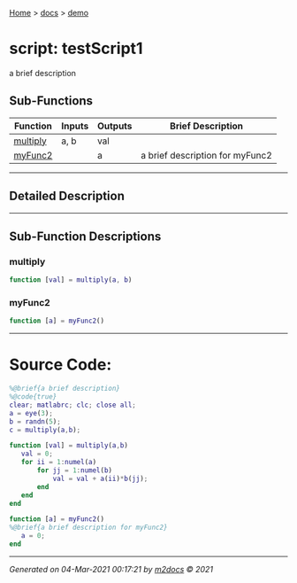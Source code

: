 [Home](../index.md) > [docs](../docs_index.md) > [demo](demo_index.md)  


# script: testScript1

a brief description

## Sub-Functions

| Function | Inputs | Outputs | Brief Description |
| -------- | ------ | ------- | ----------------- |
| [multiply](#multiply) | a, b | val |  |
| [myFunc2](#myfunc2) |  | a | a brief description for myFunc2 |


 ***

## Detailed Description



 ***

## Sub-Function Descriptions

### multiply

```matlab
function [val] = multiply(a, b)
```

 
### myFunc2

```matlab
function [a] = myFunc2()
```

 


 
 *** 

# Source Code:

 ```matlab 
 %@brief{a brief description}
%@code{true}
clear; matlabrc; clc; close all;
a = eye(3);
b = randn(5);
c = multiply(a,b);

function [val] = multiply(a,b)
    val = 0;
    for ii = 1:numel(a)
        for jj = 1:numel(b)
            val = val + a(ii)*b(jj);
        end
    end
end

function [a] = myFunc2()
%@brief{a brief description for myFunc2}
    a = 0;
end 
``` 
 
***

*Generated on 04-Mar-2021 00:17:21 by [m2docs](https://github.com/crgnam-research/m2docs) © 2021*
